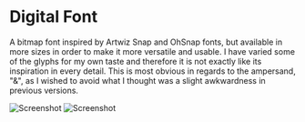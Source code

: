 # Digital Font
A bitmap font inspired by Artwiz Snap and OhSnap fonts, but available in more sizes in order to make it more versatile and usable. I have varied some of the glyphs for my own taste and therefore it is not exactly like its inspiration in every detail. This is most obvious in regards to the ampersand, "&", as I wished to avoid what I thought was a slight awkwardness in previous versions.

![Screenshot](../master/screenshot.png?raw=true)
![Screenshot](../master/screenshot2.png?raw=true)
